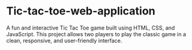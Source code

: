 # Tic-tac-toe-web-application
A fun and interactive Tic Tac Toe game built using HTML, CSS, and JavaScript. This project allows two players to play the classic game in a clean, responsive, and user-friendly interface.
